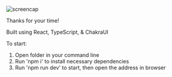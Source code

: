 ![screencap](https://github.com/user-attachments/assets/71f4dab3-b52d-4dd5-8a90-660e44559516)

Thanks for your time!

Built using React, TypeScript, & ChakraUI

To start:
1. Open folder in your command line
2. Run 'npm i' to install necessary dependencies
3. Run 'npm run dev' to start, then open the address in browser
